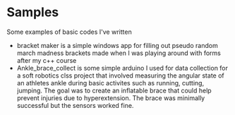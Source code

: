 # Samples

Some examples of basic codes I've written

  * bracket maker is a simple windows app for filling out pseudo random march madness brackets made when I was playing around with forms after my c++ course
  * Ankle_brace_collect is some simple arduino I used for data collection for a soft robotics clss project that involved measuring the angular state of an athletes ankle during basic activites such as running, cutting, jumping. The goal was to create an inflatable brace that could help prevent injuries due to hyperextension. The brace was minimally successful but the sensors worked fine. 
  
